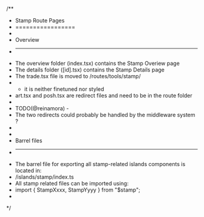 /**
 * Stamp Route Pages
 * =================
 * 
 * Overview
 * --------
 * The overview folder (index.tsx) contains the Stamp Overiew page
 * The details folder ([id].tsx) contains the Stamp Details page
 * The trade.tsx file is moved to /routes/tools/stamp/
 *  - it is neither finetuned nor styled
 * art.tsx and posh.tsx are redirect files and need to be in the route folder
 * 
 * TODO(@reinamora) - 
 * The two redirects could probably be handled by the middleware system ? 
 *
 *
 * Barrel files
 * ------------
 * The barrel file for exporting all stamp-related islands components is located in:
 * /islands/stamp/index.ts
 * All stamp related files can be imported using:
 * import { StampXxxx, StampYyyy } from "$stamp";
 *
 */